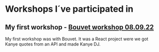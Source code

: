 # Workshops I´ve participated in

## My first workshop - [Bouvet workshop 08.09.22](https://github.com/bouvet-bergen/echo-workshop-react)
My first workshop was with Bouvet. It was a React project were we got Kanye quotes from an API and made Kanye DJ. 

